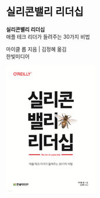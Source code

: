 # 실리콘밸리 리더십

**실리콘밸리 리더십**  
애플 테크 리더가 들려주는 30가지 비법

마이클 롭 지음 | 김정혜 옮김  
한빛미디어

<img src="../../images/실리콘밸리-리더십.jpeg" width="246px" height="350px"/>
